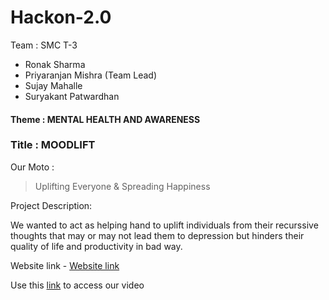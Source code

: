 # Hackon-2.0
 
Team : SMC T-3

 - Ronak Sharma  
 - Priyaranjan Mishra (Team Lead) 
 - Sujay Mahalle
 - Suryakant Patwardhan

#### Theme : MENTAL HEALTH AND AWARENESS

### Title : MOODLIFT
Our Moto :
> Uplifting Everyone & Spreading Happiness


Project Description:

We wanted to act as helping hand  to uplift individuals from their recurssive thoughts that may or may not lead them to depression but hinders their quality of life and productivity in bad way.

Website link - [Website link](https://ronaknowal.github.io/Hackon-2.0/)

Use this [link](https://youtu.be/8f86nQripxA) to access our video
